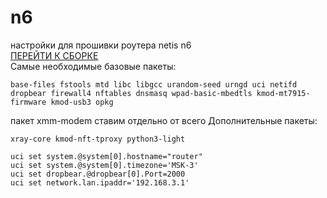 # n6
настройки для прошивки роутера netis n6  
<a href="https://firmware-selector.openwrt.org/?version=24.10.2&target=ramips%2Fmt7621&id=netis_n6" target="_blank">ПЕРЕЙТИ К СБОРКЕ</a>  
Самые необходимые базовые пакеты:  
```
base-files fstools mtd libc libgcc urandom-seed urngd uci netifd dropbear firewall4 nftables dnsmasq wpad-basic-mbedtls kmod-mt7915-firmware kmod-usb3 opkg
```
пакет xmm-modem ставим отдельно от всего
Дополнительные пакеты:
```
xray-core kmod-nft-tproxy python3-light
```
```
uci set system.@system[0].hostname="router"
uci set system.@system[0].timezone='MSK-3'
uci set dropbear.@dropbear[0].Port=2000
uci set network.lan.ipaddr='192.168.3.1'

```
